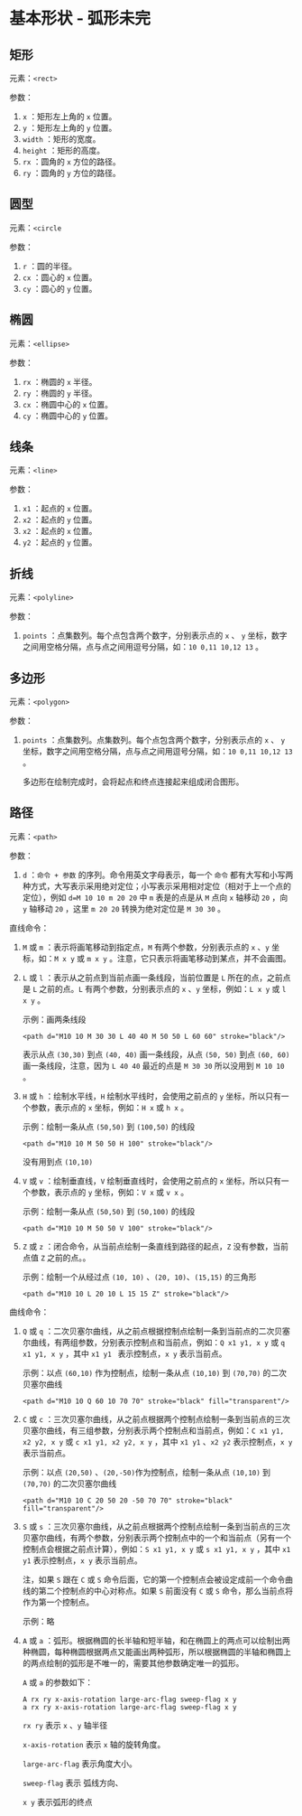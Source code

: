 # 基本形状 - 弧形未完

## 矩形

元素：`<rect>`

参数：

1. `x` ：矩形左上角的 `x` 位置。
2. `y` ：矩形左上角的 `y` 位置。
3. `width` ：矩形的宽度。
4. `height` ：矩形的高度。
5. `rx` ：圆角的 `x` 方位的路径。
6. `ry` ：圆角的 `y` 方位的路径。

## 圆型

元素：`<circle` 

参数：

1. `r` ：圆的半径。
2. `cx` ：圆心的 `x` 位置。
3. `cy` ：圆心的 `y` 位置。

## 椭圆

元素：`<ellipse>`

参数：

1. `rx` ：椭圆的 `x` 半径。
2. `ry` ：椭圆的 `y` 半径。
3. `cx` ：椭圆中心的 `x` 位置。
4. `cy` ：椭圆中心的 `y` 位置。

## 线条

元素：`<line>`

参数：

1. `x1` ：起点的 `x` 位置。
2. `x2` ：起点的 `y` 位置。
3. `x2` ：起点的 `x` 位置。
4. `y2` ：起点的 `y` 位置。

## 折线

元素：`<polyline>`

参数：

1. `points` ：点集数列。每个点包含两个数字，分别表示点的 `x` 、 `y` 坐标，数字之间用空格分隔，点与点之间用逗号分隔，如：`10 0,11 10,12 13` 。

## 多边形

元素：`<polygon>`

参数：

1. `points` ：点集数列。点集数列。每个点包含两个数字，分别表示点的 `x` 、 `y` 坐标，数字之间用空格分隔，点与点之间用逗号分隔，如：`10 0,11 10,12 13` 。

   多边形在绘制完成时，会将起点和终点连接起来组成闭合图形。

## 路径

元素：`<path>`

参数：

1. `d` ：`命令 + 参数` 的序列。命令用英文字母表示，每一个 `命令` 都有大写和小写两种方式，大写表示采用绝对定位；小写表示采用相对定位（相对于上一个点的定位），例如 `d=M 10 10 m 20 20` 中 `m` 表是的点是从 `M` 点向 `x` 轴移动 `20` ，向 `y` 轴移动 `20` ，这里 `m 20 20` 转换为绝对定位是 `M 30 30` 。

直线命令：

1. `M` 或 `m` ：表示将画笔移动到指定点，`M` 有两个参数，分别表示点的 `x` 、`y` 坐标，如：`M x y` 或 `m x y` 。注意，它只表示将画笔移动到某点，并不会画图。

2. `L` 或 `l` ：表示从之前点到当前点画一条线段，当前位置是 `L` 所在的点，之前点是 `L` 之前的点。`L` 有两个参数，分别表示点的 `x` 、`y` 坐标，例如：`L x y` 或 `l x y` 。

   示例：画两条线段

   ```
   <path d="M10 10 M 30 30 L 40 40 M 50 50 L 60 60" stroke="black"/>
   ```

   表示从点 `(30,30)` 到点 `(40, 40)` 画一条线段，从点 `(50, 50)` 到点 `(60, 60)` 画一条线段，注意，因为 `L 40 40` 最近的点是 `M 30 30` 所以没用到 `M 10 10` 。

3. `H` 或 `h` ：绘制水平线，`H` 绘制水平线时，会使用之前点的 `y` 坐标，所以只有一个参数，表示点的 `x` 坐标，例如：`H x` 或 `h x` 。

   示例：绘制一条从点 `(50,50)` 到 `(100,50)` 的线段

   ```
   <path d="M10 10 M 50 50 H 100" stroke="black"/>
   ```

   没有用到点 `(10,10)`

4. `V` 或 `v` ：绘制垂直线，`V` 绘制垂直线时，会使用之前点的 `x` 坐标，所以只有一个参数，表示点的 `y` 坐标，例如：`V x` 或 `v x` 。

   示例：绘制一条从点 `(50,50)` 到 `(50,100)` 的线段

   ```
   <path d="M10 10 M 50 50 V 100" stroke="black"/>
   ```

5. `Z` 或 `z` ：闭合命令，从当前点绘制一条直线到路径的起点，`Z` 没有参数，当前点值 `Z` 之前的点。。

   示例：绘制一个从经过点 `(10, 10)` 、`(20, 10)`、`(15,15)` 的三角形

   ```
   <path d="M10 10 L 20 10 L 15 15 Z" stroke="black"/>
   ```

曲线命令：

1. `Q` 或 `q` ：二次贝塞尔曲线，从之前点根据控制点绘制一条到当前点的二次贝塞尔曲线，有两组参数，分别表示控制点和当前点，例如：`Q x1 y1, x y` 或 `q x1 y1, x y` ，其中 `x1 y1 ` 表示控制点，`x y` 表示当前点。

   示例：以点 `(60,10)` 作为控制点，绘制一条从点 `(10,10)` 到 `(70,70)` 的二次贝塞尔曲线

   ```
   <path d="M10 10 Q 60 10 70 70" stroke="black" fill="transparent"/>
   ```

2. `C` 或 `c` ：三次贝塞尔曲线，从之前点根据两个控制点绘制一条到当前点的三次贝塞尔曲线，有三组参数，分别表示两个控制点和当前点，例如：`C x1 y1, x2 y2, x y` 或 `c x1 y1, x2 y2, x y` ，其中 `x1 y1` 、`x2 y2` 表示控制点，`x y` 表示当前点。

   示例：以点 `(20,50)` 、`(20,-50)`作为控制点，绘制一条从点 `(10,10)` 到 `(70,70)` 的二次贝塞尔曲线

   ```
   <path d="M10 10 C 20 50 20 -50 70 70" stroke="black" fill="transparent"/>
   ```

3. `S` 或 `s` ：三次贝塞尔曲线，从之前点根据两个控制点绘制一条到当前点的三次贝塞尔曲线，有两个参数，分别表示两个控制点中的一个和当前点（另有一个控制点会根据之前点计算），例如：`S x1 y1, x y` 或 `s x1 y1, x y` ，其中 `x1 y1` 表示控制点，`x y` 表示当前点。

   注，如果 `S` 跟在 `C` 或 `S` 命令后面，它的第一个控制点会被设定成前一个命令曲线的第二个控制点的中心对称点。如果 `S` 前面没有 `C` 或 `S` 命令，那么当前点将作为第一个控制点。

   示例：略

4. `A` 或 `a` ：弧形。根据椭圆的长半轴和短半轴，和在椭圆上的两点可以绘制出两种椭圆，每种椭圆根据两点又能画出两种弧形，所以根据椭圆的半轴和椭圆上的两点绘制的弧形是不唯一的，需要其他参数确定唯一的弧形。

   `A` 或 `a` 的参数如下：

   ```
   A rx ry x-axis-rotation large-arc-flag sweep-flag x y
   a rx ry x-axis-rotation large-arc-flag sweep-flag x y
   ```

   `rx ry` 表示 `x` 、`y` 轴半径 

   `x-axis-rotation` 表示 `x` 轴的旋转角度。

   `large-arc-flag` 表示角度大小。

   `sweep-flag` 表示 弧线方向、

   `x y` 表示弧形的终点

   

